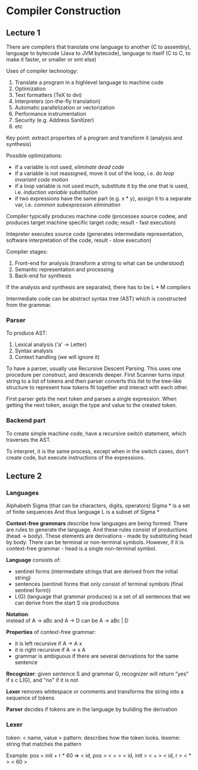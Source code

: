 <!-- markdownlint-disable MD010 MD041 MD001 MD036 MD029-->

# Compiler Construction

## Lecture 1

There are compilers that translate one language to another (C to assembly), language to bytecode (Java to JVM bytecode), language to itself (C to C, to make it faster, or smaller or smt else)

Uses of compiler technology:

1. Translate a program in a highlevel language to machine code
2. Optimization
3. Text formatters (TeX to dvi)
4. Interpreters (on-the-fly translation)
5. Automatic parallelization or vectorization
6. Performance instrumentation
7. Security (e.g. Address Sanitizer)
8. etc

Key point: extract properties of a program and transform it (analysis and synthesis)

Possible optimizations:

- if a variable is not used, _eliminate dead code_
- if a variable is not reassigned, move it out of the loop, i.e. do _loop invariant code motion_
- if a loop variable is not used much, substitute it by the one that is used, i.e. _induction variable substitution_
- if two expressions have the same part (e.g. x \* y), assign it to a separate var, i.e. _common subexpression elimination_

Compiler typically produces machine code (processes source codew, and produces target machine specific target code; result - fast execution)

Intepreter executes source code (generates intermediate representation, software interpretation of the code, result - slow execution)

Compiler stages:

1. Front-end for analysis (transform a string to what can be understood)
2. Semantic representation and processing
3. Back-end for synthesis

If the analysis and synthesis are separated, there has to be L \* M compilers

Intermediate code can be abstract syntax tree (AST) which is constructed from the grammar.

### Parser

To produce AST:

1. Lexical analysis ('a' -> Letter)
2. Syntax analysis
3. Context handling (we will ignore it)

To have a parser, usually use Recursive Descent Parsing. This uses one procedure per construct, and descends deeper.
First Scanner turns input string to a list of tokens and then parser converts this list to the tree-like structure to represent how tokens fit together and interact with each other.

First parser gets the next token and parses a single expression.
When getting the next token, assign the type and value to the created token.

### Backend part

To create simple machine code, have a recursive switch statement, which traverses the AST.

To interpret, it is the same process, except when in the switch cases, don't create code, but execute instructions of the expressions.

## Lecture 2

### Languages

Alphabeth Sigma (that can be characters, digits, operators)
Sigma \* is a set of finite sequences
And thus language L is a subset of Sigma \*

**Context-free grammars** describe how languages are being formed. There are rules to generate the language. And these rules consist of productions (head -> body). These elements are derivations - made by substituting head by body. There can be terminal or non-terminal symbols. However, if it is context-free grammar - head is a single non-terminal symbol.

**Language** consists of:

- sentinel forms (intermediate strings that are derived from the initial string)
- sentences (sentinel forms that only consist of terminal symbols (final sentinel form))
- L(G) (language that grammar produces) is a set of all sentences that we can derive from the start S via productions

**Notation**:\
instead of A -> aBc and A -> D can be A -> aBc | D

**Properties** of context-free grammar:

- it is left recursive if A -> A x
- it is right recursive if A -> x A
- grammar is ambiguous if there are several derivations for the same sentence

**Recognizer**: given sentence S and grammar G, recognizer will return "yes" if s c L(G), and "no" if it is not

**Lexer** removes whitespace or comments and transforms the string into a sequence of tokens

**Parser** decides if tokens are in the language by building the derivation

### Lexer

token: < name, value >
pattern: describes how the token looks.
lexeme: string that matches the pattern

Example: pos = init + r \* 60 => < id, pos > < = > < id, init > < + > < id, r > < \* > < 60 >
